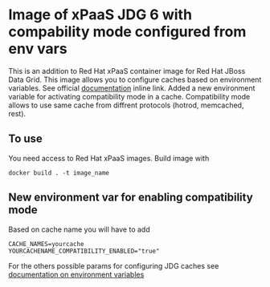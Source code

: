 # Image of xPaaS JDG 6 with compability mode configured from env vars
This is an addition to Red Hat xPaaS container image for Red Hat JBoss Data Grid. This image allows you to configure caches based on environment variables. See official [documentation](https://access.redhat.com/documentation/en-us/red_hat_jboss_middleware_for_openshift/3/html/red_hat_jboss_data_grid_for_openshift) inline link.
Added a new environment variable for activating compatibility mode in a cache. Compatibility mode allows to use same cache from diffrent protocols (hotrod, memcached, rest).

## To use
You need access to Red Hat xPaaS images.
Build image with
```
docker build . -t image_name
```

## New environment var for enabling compatibility mode
Based on cache name you will have to add
```
CACHE_NAMES=yourcache
YOURCACHENAME_COMPATIBILITY_ENABLED="true"
```
For the others possible params for configuring JDG caches see [documentation on environment variables](https://access.redhat.com/documentation/en-us/red_hat_jboss_middleware_for_openshift/3/html/red_hat_jboss_data_grid_for_openshift/reference#jdg-cache-environment-variables)
